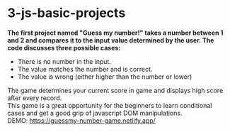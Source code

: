# 3-js-basic-projects
**The first project named "Guess my number!" takes a number between 1 and 2 and compares it to the input value determined by the user. The code discusses three possible cases:**
<br/>
- There is no number in the input.
- The value matches the number and is correct.
- The value is wrong (either higher than the number or lower)

The game determines your current score in game and displays high score after every record.
<br/>
This game is a great opportunity for the beginners to learn conditional cases and get a good grip of javascript DOM manipulations.
<br/>
DEMO: https://guessmy-number-game.netlify.app/
